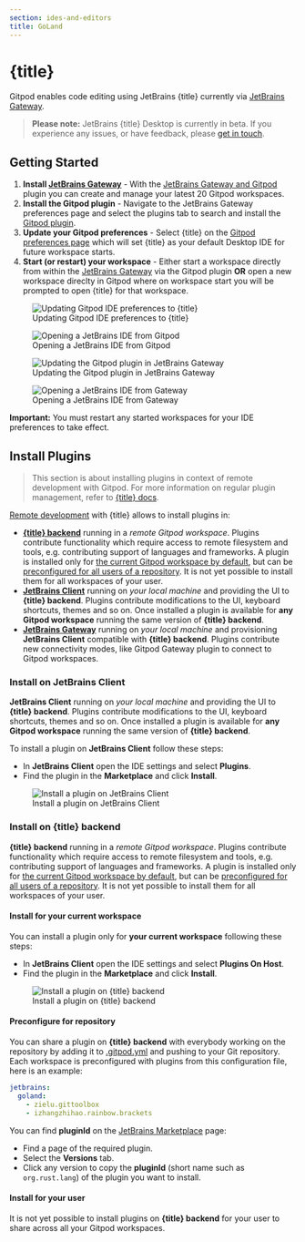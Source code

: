 ```yaml
---
section: ides-and-editors
title: GoLand
---
```


<!--
  This document is auto generated from generators/ide/jb-product.md
  Edit this file instead and run `yarn generate:jb`to apply.
-->

<script context="module">
  export const prerender = true;
</script>

# {title}

Gitpod enables code editing using JetBrains {title} currently via [JetBrains Gateway](jetbrains-gateway).

> **Please note:** JetBrains {title} Desktop is currently in beta. If you experience any issues, or have feedback, please [get in touch](/contact/support).

## Getting Started

1. **Install [JetBrains Gateway](https://www.jetbrains.com/help/go/remote-development-a.html#gateway)** - With the [JetBrains Gateway and Gitpod](jetbrains-gateway) plugin you can create and manage your latest 20 Gitpod workspaces.
2. **Install the Gitpod plugin** - Navigate to the JetBrains Gateway preferences page and select the plugins tab to search and install the [Gitpod plugin](https://plugins.jetbrains.com/plugin/18438-gitpod-gateway).
3. **Update your Gitpod preferences** - Select {title} on the [Gitpod preferences page](https://gitpod.io/preferences) which will set {title} as your default Desktop IDE for future workspace starts.
4. **Start (or restart) your workspace** - Either start a workspace directly from within the [JetBrains Gateway](jetbrains-gateway) via the Gitpod plugin **OR** open a new workspace direclty in Gitpod where on workspace start you will be prompted to open {title} for that workspace.

<figure>
<img class="shadow-medium w-full rounded-xl max-w-3xl mt-x-small" alt="Updating Gitpod IDE preferences to {title}" src="/images/editors/select-jetbrains-ide.gif">
    <figcaption>Updating Gitpod IDE preferences to {title}</figcaption>
</figure>

<figure>
<img class="shadow-medium w-full rounded-xl max-w-3xl mt-x-small" alt="Opening a JetBrains IDE from Gitpod" src="/images/editors/opening-the-thin-jetbrains-client.gif">
    <figcaption>Opening a JetBrains IDE from Gitpod</figcaption>
</figure>

<figure>
<img class="shadow-medium w-full rounded-xl max-w-3xl mt-x-small" alt="Updating the Gitpod plugin in JetBrains Gateway" src="/images/editors/update-jetbrains-gateway-settings.gif">
    <figcaption>Updating the Gitpod plugin in JetBrains Gateway</figcaption>
</figure>

<figure>
<img class="shadow-medium w-full rounded-xl max-w-3xl mt-x-small" alt="Opening a JetBrains IDE from Gateway" src="/images/editors/open-from-jetbrains-gateway.gif">
    <figcaption>Opening a JetBrains IDE from Gateway</figcaption>
</figure>

**Important:** You must restart any started workspaces for your IDE preferences to take effect.

## Install Plugins

> This section is about installing plugins in context of remote development with Gitpod. For more information on regular plugin management, refer to <a href="https://www.jetbrains.com/help/go/managing-plugins.html" target="_blank">{title} docs</a>.

[Remote development](https://www.jetbrains.com/help/go/remote-development-overview.html#defs) with {title} allows to install plugins in:

- [**{title} backend**](#install-on-title-backend) running in a _remote Gitpod workspace_. Plugins contribute functionality which require access to remote filesystem and tools, e.g. contributing support of languages and frameworks. A plugin is installed only for [the current Gitpod workspace by default](#install-for-your-current-workspace), but can be [preconfigured for all users of a repository](#preconfigure-for-repository). It is not yet possible to install them for all workspaces of your user.
- [**JetBrains Client**](#install-on-jetbrains-client) running on _your local machine_ and providing the UI to **{title} backend**. Plugins contribute modifications to the UI, keyboard shortcuts, themes and so on. Once installed a plugin is available for **any Gitpod workspace** running the same version of **{title} backend**.
- [**JetBrains Gateway**](/docs/ides-and-editors/jetbrains-gateway#getting-started) running on _your local machine_ and provisioning **JetBrains Client** compatible with **{title} backend**. Plugins contribute new connectivity modes, like Gitpod Gateway plugin to connect to Gitpod workspaces.

### Install on JetBrains Client

**JetBrains Client** running on _your local machine_ and providing the UI to **{title} backend**. Plugins contribute modifications to the UI, keyboard shortcuts, themes and so on. Once installed a plugin is available for **any Gitpod workspace** running the same version of **{title} backend**.

To install a plugin on **JetBrains Client** follow these steps:

- In **JetBrains Client** open the IDE settings and select **Plugins**.
- Find the plugin in the **Marketplace** and click **Install**.

<figure>
<img class="shadow-medium w-full rounded-xl max-w-3xl mt-x-small" alt="Install a plugin on JetBrains Client" src="/images/editors/install-local-jb-plugin.png">
    <figcaption>Install a plugin on JetBrains Client</figcaption>
</figure>

### Install on {title} backend

**{title} backend** running in a _remote Gitpod workspace_. Plugins contribute functionality which require access to remote filesystem and tools, e.g. contributing support of languages and frameworks. A plugin is installed only for [the current Gitpod workspace by default](#install-for-your-current-workspace), but can be [preconfigured for all users of a repository](#preconfigure-for-repository). It is not yet possible to install them for all workspaces of your user.

#### Install for your current workspace

You can install a plugin only for **your current workspace** following these steps:

- In **JetBrains Client** open the IDE settings and select **Plugins On Host**.
- Find the plugin in the **Marketplace** and click **Install**.

<figure>
<img class="shadow-medium w-full rounded-xl max-w-3xl mt-x-small" alt="Install a plugin on {title} backend" src="/images/editors/install-remote-jb-plugin.png">
    <figcaption>Install a plugin on {title} backend</figcaption>
</figure>

#### Preconfigure for repository

You can share a plugin on **{title} backend** with everybody working on the repository by adding it to [.gitpod.yml](/docs/config-gitpod-file) and pushing to your Git repository.
Each workspace is preconfigured with plugins from this configuration file, here is an example:

```yaml
jetbrains:
  goland:
    - zielu.gittoolbox
    - izhangzhihao.rainbow.brackets
```

You can find **pluginId** on the [JetBrains Marketplace](https://plugins.jetbrains.com) page:

- Find a page of the required plugin.
- Select the **Versions** tab.
- Click any version to copy the **pluginId** (short name such as `org.rust.lang`) of the plugin you want to install.

#### Install for your user

It is not yet possible to install plugins on **{title} backend** for your user to share across all your Gitpod workspaces.
